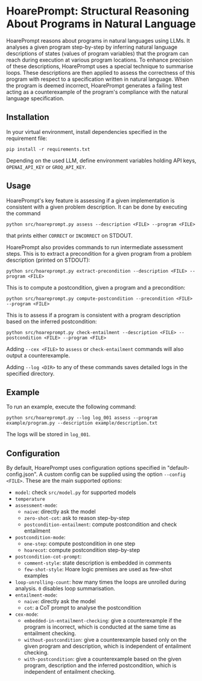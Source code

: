 # HoarePrompt: Structural Reasoning About Programs in Natural Language

HoarePrompt reasons about programs in natural languages using LLMs. It analyses a given program step-by-step by inferring natural language descriptions of states (values of program variables) that the program can reach during execution at various program locations. To enhance precision of these descriptions, HoarePrompt uses a special technique to summarise loops. These descriptions are then applied to assess the correctness of this program with respect to a specification written in natural language. When the program is deemed incorrect, HoarePrompt generates a failing test acting as a counterexample of the program's compliance with the natural language specification.

## Installation

In your virtual environment, install dependencies specified in the requirement file:

    pip install -r requirements.txt
    
Depending on the used LLM, define environment variables holding API keys, `OPENAI_API_KEY` or `GROQ_API_KEY`.

## Usage

HoarePrompt's key feature is assessing if a given implementation is consistent with a given problem description. It can be done by executing the command

    python src/hoareprompt.py assess --description <FILE> --program <FILE>
    
that prints either `CORRECT` or `INCORRECT` on STDOUT.
    
HoarePrompt also provides commands to run intermediate assessment steps. This is to extract a precondition for a given program from a problem description (printed on STDOUT):

    python src/hoareprompt.py extract-precondition --description <FILE> --program <FILE>
        
This is to compute a postcondition, given a program and a precondition:

    python src/hoareprompt.py compute-postcondition --precondition <FILE> --program <FILE> 

This is to assess if a program is consistent with a program description based on the inferred postcondition:

    python src/hoareprompt.py check-entailment --description <FILE> --postcondition <FILE> --program <FILE> 

Adding `--cex <FILE>` to `assess` or `check-entailment` commands will also output a counterexample.

Adding `--log <DIR>` to any of these commands saves detailed logs in the specified directory.

## Example

To run an example, execute the following command:

    python src/hoareprompt.py --log log_001 assess --program example/program.py --description example/description.txt
    
The logs will be stored in `log_001`.

## Configuration

By default, HoarePrompt uses configuration options specified in "default-config.json". A custom config can be supplied using the option `--config <FILE>`. These are the main supported options:

- `model`: check `src/model.py` for supported models
- `temperature`
- `assessment-mode`:
  - `naive`: directly ask the model
  - `zero-shot-cot`: ask to reason step-by-step
  - `postcondition-entailment`: compute postcondition and check entailment
- `postcondition-mode`:
  - `one-step`: compute postcondition in one step
  - `hoarecot`: compute postcondition step-by-step
- `postcondition-cot-prompt`:
  - `comment-style`: state description is embedded in comments
  - `few-shot-style`: Hoare logic premises are used as few-shot examples
- `loop-unrolling-count`: how many times the loops are unrolled during analysis. `0` disables loop summarisation.
- `entailment-mode`:
  - `naive`: directly ask the model
  - `cot`: a CoT prompt to analyse the postcondition
- `cex-mode`:
  - `embedded-in-entailment-checking`: give a counterexample if the program is incorrect, which is conducted at the same time as entailment checking.
  - `without-postcondition`: give a counterexample based only on the given program and description, which is independent of entailment checking.
  - `with-postcondition`: give a counterexample based on the given program, description and the inferred postcondition, which is independent of entailment checking.